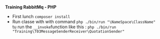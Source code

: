 **Training RabbitMq - PHP**

* First lunch `composer install`
* Run classe with with command `php ./bin/run "\NameSpace\ClassName"` tu run the `__invoke`function like this : 
`php ./bin/run "Training\T03MessageSenderReceiver\QuotationSender"`
